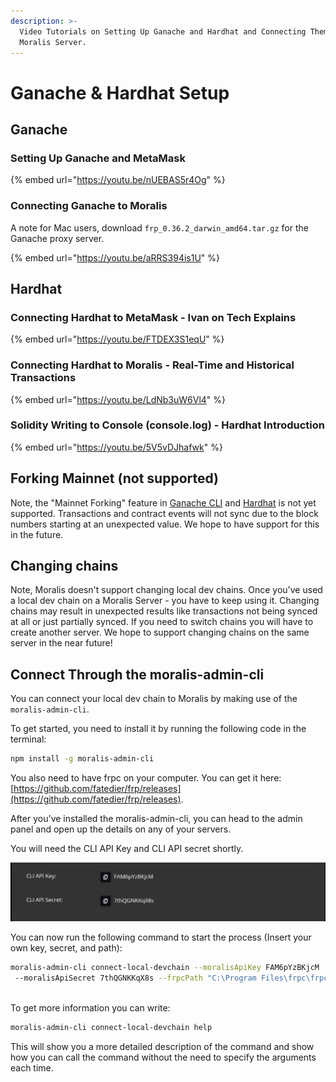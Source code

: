 ```yaml
---
description: >-
  Video Tutorials on Setting Up Ganache and Hardhat and Connecting Them to Your
  Moralis Server.
---
```


# Ganache & Hardhat Setup

## Ganache

### Setting Up Ganache and MetaMask

{% embed url="https://youtu.be/nUEBAS5r4Og" %}

### Connecting Ganache to Moralis

A note for Mac users, download `frp_0.36.2_darwin_amd64.tar.gz` for the Ganache proxy server.

{% embed url="https://youtu.be/aRRS394is1U" %}

## Hardhat

### Connecting Hardhat to MetaMask - Ivan on Tech Explains

{% embed url="https://youtu.be/FTDEX3S1eqU" %}

### Connecting Hardhat to Moralis - Real-Time and Historical Transactions

{% embed url="https://youtu.be/LdNb3uW6Vl4" %}

### Solidity Writing to Console (console.log) - Hardhat Introduction

{% embed url="https://youtu.be/5V5vDJhafwk" %}

## Forking Mainnet (not supported)

Note, the "Mainnet Forking" feature in [Ganache CLI](https://github.com/trufflesuite/ganache-cli) and [Hardhat](https://hardhat.org/guides/mainnet-forking.html) is not yet supported. Transactions and contract events will not sync due to the block numbers starting at an unexpected value. We hope to have support for this in the future.

## Changing chains

Note, Moralis doesn't support changing local dev chains. Once you've used a local dev chain on a Moralis Server - you have to keep using it. Changing chains may result in unexpected results like transactions not being synced at all or just partially synced. If you need to switch chains you will have to create another server. We hope to support changing chains on the same server in the near future!

## Connect Through the moralis-admin-cli

You can connect your local dev chain to Moralis by making use of the `moralis-admin-cli`.

To get started, you need to install it by running the following code in the terminal: 

```bash
npm install -g moralis-admin-cli
```

You also need to have frpc on your computer. You can get it here: [https://github.com/fatedier/frp/releases](https://github.com/fatedier/frp/releases).

After you've installed the moralis-admin-cli, you can head to the admin panel and open up the details on any of your servers.

You will need the CLI API Key and CLI API secret shortly.

![](<../../.gitbook/assets/image (49).png>)

You can now run the following command to start the process (Insert your own key, secret, and path):

```bash
moralis-admin-cli connect-local-devchain --moralisApiKey FAM6pYzBKjcM
 --moralisApiSecret 7thQGNKKqX8s --frpcPath "C:\Program Files\frpc\frpc.exe"
 
```

To get more information you can write: 

```bash
moralis-admin-cli connect-local-devchain help
```

This will show you a more detailed description of the command and show how you can call the command without the need to specify the arguments each time.
